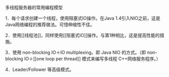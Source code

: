 
多线程服务器的常用编程模型

1．每个请求创建一个线程，使用阻塞式IO操作。在Java 1.4引入NIO之前，这是Java网络编程的推荐做法。可惜伸缩性不佳。

2．使用[[线程池]]，同样使用[[阻塞式IO]]操作。与第1种相比，这是提高性能的措施。

3．使用 non-blocking IO＋IO multiplexing。即 Java NIO 的方式。（即 non-blocking IO＋[[one loop per thread]] 模式来编写多线程 C++网络服务程序。）

4．Leader/Follower 等高级模式。